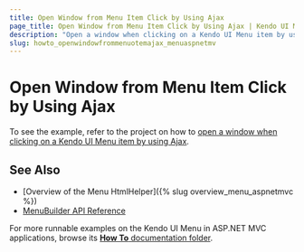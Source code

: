 ```yaml
---
title: Open Window from Menu Item Click by Using Ajax
page_title: Open Window from Menu Item Click by Using Ajax | Kendo UI Menu HtmlHelper
description: "Open a window when clicking on a Kendo UI Menu item by using Ajax in ASP.NET MVC applications."
slug: howto_openwindowfrommenuotemajax_menuaspnetmv
---
```


# Open Window from Menu Item Click by Using Ajax

To see the example, refer to the project on how to [open a window when clicking on a Kendo UI Menu item by using Ajax](https://github.com/telerik/ui-for-aspnet-mvc-examples/tree/master/menu/open-window-with-ajax-from-menuitemclick).

## See Also

* [Overview of the Menu HtmlHelper]({% slug overview_menu_aspnetmvc %})
* [MenuBuilder API Reference](/api/Kendo.Mvc.UI.Fluent/MenuBuilder)

For more runnable examples on the Kendo UI Menu in ASP.NET MVC applications, browse its [**How To** documentation folder](/helpers/menu/how-to/).
